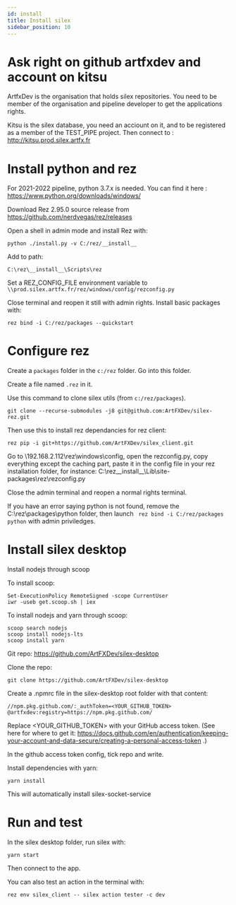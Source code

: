 ```yaml
---
id: install
title: Install silex
sidebar_position: 10
---
```


# Ask right on github artfxdev and account on kitsu

ArtfxDev is the organisation that holds silex repositories. You need to be member of the organisation and pipeline developer to get the applications rights.

Kitsu is the silex database, you need an acciount on it, and to be registered as a member of the TEST_PIPE project. Then connect to : http://kitsu.prod.silex.artfx.fr

# Install python and rez

For 2021-2022 pipeline, python 3.7.x is needed. You can find it here : https://www.python.org/downloads/windows/

Download Rez 2.95.0 source release from https://github.com/nerdvegas/rez/releases

Open a shell in admin mode and install Rez with:

```
python ./install.py -v C:/rez/__install__
```

Add to path:

```
C:\rez\__install__\Scripts\rez
```

Set a REZ_CONFIG_FILE environment variable to `\\prod.silex.artfx.fr/rez/windows/config/rezconfig.py`

Close terminal and reopen it still with admin rights. Install basic packages with:

```
rez bind -i C:/rez/packages --quickstart
```

# Configure rez

Create a `packages` folder in the `c:/rez` folder. Go into this folder.

Create a file named `.rez` in it.

Use this command to clone silex utils (from `c:/rez/packages`).

```
git clone --recurse-submodules -j8 git@github.com:ArtFXDev/silex-rez.git
```

Then use this to install rez dependancies for rez client:

```
rez pip -i git+https://github.com/ArtFXDev/silex_client.git
```

Go to \\192.168.2.112\rez\windows\config, open the rezconfig.py, copy everything except the caching part, paste it in the config file in your rez installation folder, for instance: C:\rez\_\_install\_\_\Lib\site-packages\rez\rezconfig.py

Close the admin terminal and reopen a normal rights terminal.

If you have an error saying python is not found, remove the C:\rez\packages\python folder, then launch ` rez bind -i C:/rez/packages python` with admin priviledges.

# Install silex desktop

Install nodejs through scoop

To install scoop:

```
Set-ExecutionPolicy RemoteSigned -scope CurrentUser
iwr -useb get.scoop.sh | iex
```

To install nodejs and yarn through scoop:

```
scoop search nodejs
scoop install nodejs-lts
scoop install yarn
```

Git repo: https://github.com/ArtFXDev/silex-desktop

Clone the repo:

```
git clone https://github.com/ArtFXDev/silex-desktop
```

Create a .npmrc file in the silex-desktop root folder with that content:

```
//npm.pkg.github.com/:_authToken=<YOUR_GITHUB_TOKEN>
@artfxdev:registry=https://npm.pkg.github.com/
```

Replace <YOUR_GITHUB_TOKEN> with your GitHub access token.
(See here for where to get it: https://docs.github.com/en/authentication/keeping-your-account-and-data-secure/creating-a-personal-access-token .)

In the github access token config, tick repo and write.

Install dependencies with yarn:

```
yarn install
```

This will automatically install silex-socket-service

# Run and test

In the silex desktop folder, run silex with:

```
yarn start
```

Then connect to the app.

You can also test an action in the terminal with:

```
rez env silex_client -- silex action tester -c dev
```
